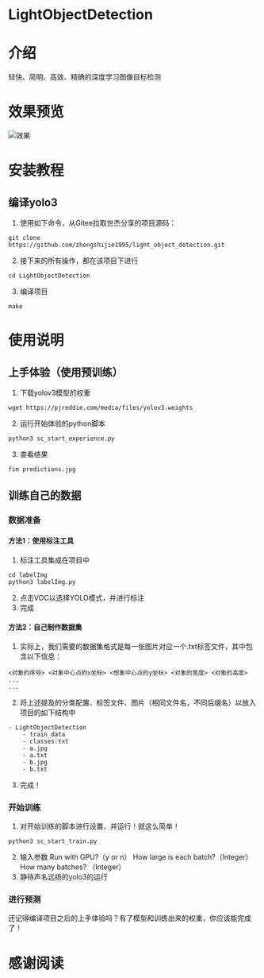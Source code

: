 # LightObjectDetection

# 介绍
轻快、简明、高效、精确的深度学习图像目标检测

# 效果预览
![效果](https://zhongshijie1995.github.io/zhongshijie-pic/img/20211010113046.png)

# 安装教程
## 编译yolo3
1. 使用如下命令，从Gitee拉取世杰分享的项目源码：
```
git clone https://github.com/zhongshijie1995/light_object_detection.git
```
2. 接下来的所有操作，都在该项目下进行
```
cd LightObjectDetection
```
3. 编译项目
```
make
```

# 使用说明

## 上手体验（使用预训练）
1. 下载yolov3模型的权重
```
wget https://pjreddie.com/media/files/yolov3.weights
```
2. 运行开始体验的python脚本
```
python3 sc_start_experience.py
```
3. 查看结果
```
fim predictions.jpg
```

## 训练自己的数据
### 数据准备
#### 方法1：使用标注工具
1. 标注工具集成在项目中
```
cd labelImg
python3 labelImg.py
```
2. 点击VOC以选择YOLO模式，并进行标注
3. 完成


#### 方法2：自己制作数据集
1. 实际上，我们需要的数据集格式是每一张图片对应一个.txt标签文件，其中包含以下信息：
```
<对象的序号> <对象中心点的x坐标> <想象中心点的y坐标> <对象的宽度> <对象的高度>
...
...
```
2. 将上述提及的分类配置、标签文件、图片（相同文件名，不同后缀名）以放入项目的如下结构中
```
- LightObjectDetection
    - train_data
	- classes.txt
	- a.jpg
	- a.txt
	- b.jpg
	- b.txt
```
3. 完成！

### 开始训练
1. 对开始训练的脚本进行设置，并运行！就这么简单！
```
python3 sc_start_train.py
```
2. 输入参数
   Run with GPU?（y or n）
   How large is each batch?（Integer）
   How many batches? （Integer）
3. 静待声名远扬的yolo3的运行

### 进行预测
还记得编译项目之后的上手体验吗？有了模型和训练出来的权重，你应该能完成了！

# 感谢阅读